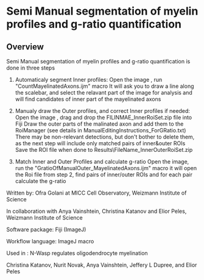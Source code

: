 # Semi Manual segmentation of myelin profiles and g-ratio quantification 

## Overview

Semi Manual segmentation of myelin profiles and g-ratio quantification is done in three steps
 
1) Automaticaly segment Inner profiles:
	Open the image , run "CountMayelinatedAxons.ijm"  macro 
	It will ask you to draw a line along the scalebar, and select the relavant part of the image for analysis and  
	will find candidates of inner part of the mayelinated axons
 	  
2) Manualy draw the Outer profiles, and correct Inner profiles if needed:
   Open the image , drag and drop the FILINMAE_InnerRoiSet.zip file into Fiji 
   Draw the outer parts of the malinated axon and add them to the RoiManager (see details in ManualEditingInstructions_ForGRatio.txt)
   There may be  non-relevant detections, but don't bother to delete them, 
   as the next step will include only matched pairs of inner&outer ROIs
   Save the ROI file when done to Results\FileName_InnerOuterRoiSet.zip
    
3) Match Inner and Outer Profiles and calculate g-ratio
	Open the image, run the "GratioOfManualOuter_MayelinatedAxons.ijm" macro
	it will open the Roi file from step 2, find pairs of inner/outer ROIs and for each pair calculate the g-ratio


Written by: Ofra Golani at MICC Cell Observatory, Weizmann Institute of Science

In collaboration with Anya Vainshtein, Christina Katanov and Elior Peles, Weizmann Institute of Science

Software package: Fiji (ImageJ)

Workflow language: ImageJ macro

Used in : 
N-Wasp regulates oligodendrocyte myelination

Christina Katanov, Nurit Novak, Anya Vainshtein, Jeffery L Dupree, and Elior Peles

 



